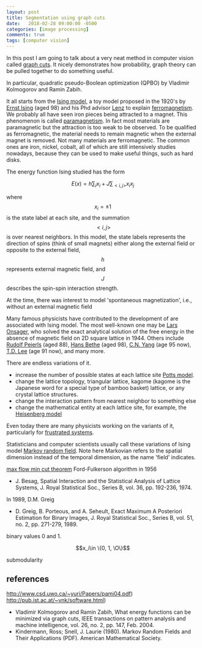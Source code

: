 ```yaml
---
layout: post
title: Segmentation using graph cuts
date:   2018-02-28 09:00:00 -0500
categories: [image processing]
comments: true
tags: [computer vision]
---
```


In this post I am going to talk about a very neat method in computer vision called [graph cuts](https://en.wikipedia.org/wiki/Graph_cuts_in_computer_vision).
It nicely demonstrates how probability, graph theory can be pulled together to do something useful.

In particular, quadratic pseudo-Boolean optimization (QPBO) by Vladimir Kolmogorov and Ramin Zabih.


It all starts from the [Ising model](https://en.wikipedia.org/wiki/Ising_model),
a toy model proposed in the 1920's by [Ernst Ising](https://en.wikipedia.org/wiki/Ernst_Ising) (aged 98) and
his Phd advisor [Lenz](https://en.wikipedia.org/wiki/Wilhelm_Lenz) to explain [ferromagnetism](https://en.wikipedia.org/wiki/Ferromagnetism).
We probably all have seen iron pieces being attracted to a magnet.
This phenomenon is called [paramagnetism](https://en.wikipedia.org/wiki/Paramagnetism).
In fact most materials are paramagnetic but the attraction is too weak to be observed.
To be qualified as ferromagnetic, the material needs to remain magnetic when the external magnet is removed.
Not many materials are ferromagnetic. The common ones are iron, nickel, cobalt,
all of which are still intensively studies nowadays, because they can be used to make useful things, such as hard disks.

The energy function Ising studied has the form

$$ E(x) = h\sum_i x_i + J\sum_{<i,j>} x_i x_j $$

where $$x_i =\pm1$$ is the state label at each site, and the summation $$<i,j>$$ is over nearest neighbors.
In this model, the state labels represents the direction of spins (think of small magnets) either along the external field or opposite to the external field,
$$h$$ represents external magnetic field, and $$J$$ describes the spin-spin interaction strength.

At the time, there was interest to model 'spontaneous magnetization', i.e., without an external magnetic field

Many famous physicists have contributed to the development of are associated with Ising model.
The most well-known one may be [Lars Onsager](https://en.wikipedia.org/wiki/Lars_Onsager), who solved the exact analytical
solution of the free energy in the absence of magnetic field on 2D square lattice in 1944.
Others include [Rudolf Peierls](https://en.wikipedia.org/wiki/Rudolf_Peierls) (aged 88),
[Hans Bethe](https://en.wikipedia.org/wiki/Hans_Bethe) (aged 98),
[C.N. Yang](https://en.wikipedia.org/wiki/Chen-Ning_Yang) (age 95 now), [T.D. Lee](https://en.wikipedia.org/wiki/Tsung-Dao_Lee) (age 91 now), and many more.

There are endless variations of it.

* increase the number of possible states at each lattice site
[Potts model](https://en.wikipedia.org/wiki/Potts_model).
* change the lattice topology, triangular lattice, kagome (kagome is the Japanese word for a special type of bamboo basket) lattice, or any crystal lattice structures.
* change the interaction pattern from nearest neighbor to something else
* change the mathematical entity at each lattice site, for example, the [Heisenberg model](https://en.wikipedia.org/wiki/Heisenberg_model_(quantum))

Even today there are many physicists working on the variants of it, particularly for [frustrated systems](https://en.wikipedia.org/wiki/Geometrical_frustration).

Statisticians and computer scientists usually call these variations of Ising model [Markov random field](https://en.wikipedia.org/wiki/Markov_random_field).
Note here Markovian refers to the spatial dimension instead of the temporal dimension, as the name 'field' indicates.



[max flow min cut theorem](https://en.wikipedia.org/wiki/Max-flow_min-cut_theorem)
Ford-Fulkerson algorithm in 1956


* J. Besag, Spatial Interaction and the Statistical Analysis of Lattice Systems, J. Royal Statistical Soc., Series B, vol. 36, pp. 192-236, 1974.

In 1989, D.M. Greig

* D. Greig, B. Porteous, and A. Seheult, Exact Maximum A Posteriori Estimation for Binary Images, J. Royal Statistical Soc., Series B, vol. 51, no. 2, pp. 271-279, 1989.


binary values 0 and 1.

$$x_i\in \{0, 1, \O\}$$

submodularity



## references

http://www.csd.uwo.ca/~yuri/Papers/pami04.pdf)
http://pub.ist.ac.at/~vnk/software.html)

* Vladimir Kolmogorov and Ramin Zabih, What energy functions can be minimized via graph cuts, IEEE transactions on pattern analysis and machine intelligence, vol. 26, no. 2, pp. 147, Feb. 2004.
* Kindermann, Ross; Snell, J. Laurie (1980). Markov Random Fields and Their Applications (PDF). American Mathematical Society.
